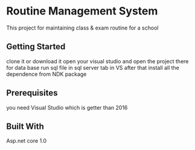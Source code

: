 # Routine Management System

This project for maintaining class &amp; exam routine for a school 

## Getting Started

clone it or download it 
open your visual studio and open the project there 
for data base run sql file in sql server tab in VS after that install all the dependence from NDK package 

## Prerequisites

you need Visual Studio which is getter than 2016 

## Built With
Asp.net core 1.0
